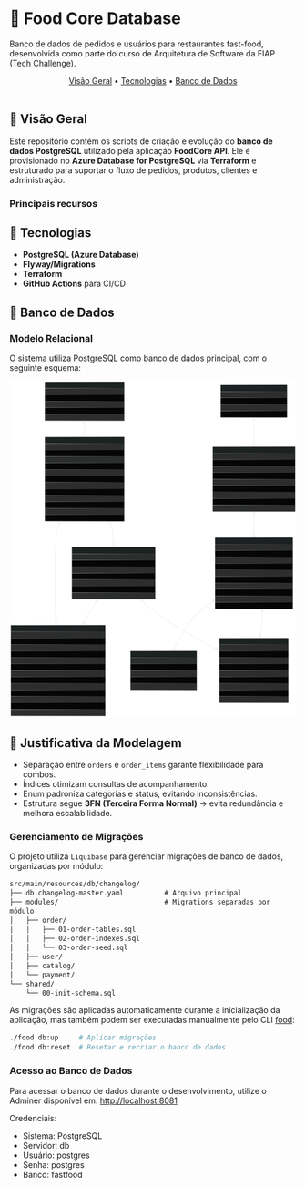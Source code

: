 # 🧾​ Food Core Database

Banco de dados de pedidos e usuários para restaurantes fast-food, desenvolvida como parte do curso de Arquitetura de Software
da FIAP (Tech Challenge).

<div align="center">
  <a href="#visao-geral">Visão Geral</a> •
  <a href="#tecnologias">Tecnologias</a> •
  <a href="#banco-de-dados">Banco de Dados</a>
</div><br>

## 📖 Visão Geral

Este repositório contém os scripts de criação e evolução do **banco de dados PostgreSQL** utilizado pela aplicação **FoodCore API**.
Ele é provisionado no **Azure Database for PostgreSQL** via **Terraform** e estruturado para suportar o fluxo de pedidos, produtos, clientes e administração.

### Principais recursos

<h2 id="tecnologias">🔧 Tecnologias</h2>

- **PostgreSQL (Azure Database)**
- **Flyway/Migrations**
- **Terraform**
- **GitHub Actions** para CI/CD

<h2 id="banco-de-dados">💾 Banco de Dados</h2>

### Modelo Relacional

O sistema utiliza PostgreSQL como banco de dados principal, com o seguinte esquema:

![Diagrama Entidade e Relacionamento](docs/diagrams/DER.svg)

## 🔧 Justificativa da Modelagem

- Separação entre `orders` e `order_items` garante flexibilidade para combos.
- Índices otimizam consultas de acompanhamento.
- Enum padroniza categorias e status, evitando inconsistências.
- Estrutura segue **3FN (Terceira Forma Normal)** → evita redundância e melhora escalabilidade.

### Gerenciamento de Migrações

O projeto utiliza `Liquibase` para gerenciar migrações de banco de dados, organizadas por módulo:

```
src/main/resources/db/changelog/
├── db.changelog-master.yaml          # Arquivo principal
├── modules/                          # Migrations separadas por módulo
│   ├── order/
│   │   ├── 01-order-tables.sql
│   │   ├── 02-order-indexes.sql
│   │   └── 03-order-seed.sql
│   ├── user/
│   ├── catalog/
│   └── payment/
└── shared/
    └── 00-init-schema.sql
```

As migrações são aplicadas automaticamente durante a inicialização da aplicação, mas também podem ser executadas
manualmente pelo CLI [food](https://github.com/FIAP-SOAT-TECH-TEAM/foodcore-api?tab=readme-ov-file#iniciando-a-aplica%C3%A7%C3%A3o-localmente-via-script-centralizador):

```bash
./food db:up     # Aplicar migrações
./food db:reset  # Resetar e recriar o banco de dados
```

### Acesso ao Banco de Dados

Para acessar o banco de dados durante o desenvolvimento, utilize o Adminer disponível em:
<http://localhost:8081>

Credenciais:

- Sistema: PostgreSQL
- Servidor: db
- Usuário: postgres
- Senha: postgres
- Banco: fastfood

</details>
